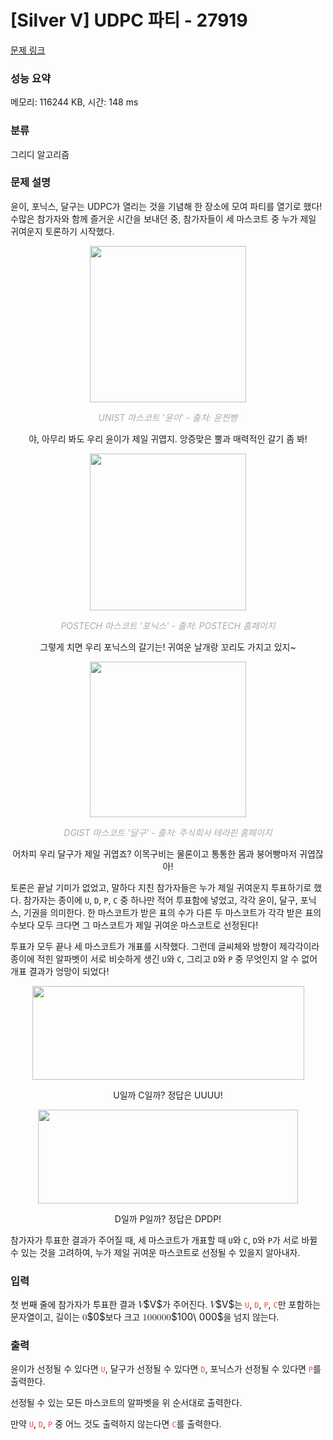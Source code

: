 # [Silver V] UDPC 파티 - 27919 

[문제 링크](https://www.acmicpc.net/problem/27919) 

### 성능 요약

메모리: 116244 KB, 시간: 148 ms

### 분류

그리디 알고리즘

### 문제 설명

<p>윤이, 포닉스, 달구는 UDPC가 열리는 것을 기념해 한 장소에 모여 파티를 열기로 했다! 수많은 참가자와 함께 즐거운 시간을 보내던 중, 참가자들이 세 마스코트 중 누가 제일 귀여운지 토론하기 시작했다.</p>

<p style="text-align: center;"><img alt="" src="https://upload.acmicpc.net/6520773a-76d2-43dc-a389-0c1fdebaa546/-/preview/" style="width: 250px; height: 250px;"></p>

<p style="color: rgb(170, 170, 170); font-style: italic; text-align: center;">UNIST 마스코트 '윤이' - 출처: 윤찐빵</p>

<p style="text-align: center;">야, 아무리 봐도 우리 윤이가 제일 귀엽지. 앙증맞은 뿔과 매력적인 갈기 좀 봐!</p>

<p style="text-align: center;"><img alt="" src="https://upload.acmicpc.net/89332e51-917c-483a-9c29-aa932fc51738/-/preview/" style="width: 250px; height: 251px;"></p>

<p style="color: rgb(170, 170, 170); font-style: italic; text-align: center;">POSTECH 마스코트 '포닉스' - 출처: POSTECH 홈페이지</p>

<p style="text-align: center;">그렇게 치면 우리 포닉스의 갈기는! 귀여운 날개랑 꼬리도 가지고 있지~</p>

<p style="text-align: center;"><img alt="" src="https://upload.acmicpc.net/d216c4bb-eecf-434b-a01a-dff9065d44b1/-/preview/" style="height: 249px; width: 250px;"></p>

<p style="color: rgb(170, 170, 170); font-style: italic; text-align: center;">DGIST 마스코트 '달구' - 출처: 주식회사 테라핀 홈페이지</p>

<p style="text-align: center;">어차피 우리 달구가 제일 귀엽죠? 이목구비는 물론이고 통통한 몸과 붕어빵마저 귀엽잖아!</p>

<p>토론은 끝날 기미가 없었고, 말하다 지친 참가자들은 누가 제일 귀여운지 투표하기로 했다. 참가자는 종이에 <code>U</code>, <code>D</code>, <code>P</code>, <code>C</code> 중 하나만 적어 투표함에 넣었고, 각각 윤이, 달구, 포닉스, 기권을 의미한다. 한 마스코트가 받은 표의 수가 다른 두 마스코트가 각각 받은 표의 수보다 모두 크다면 그 마스코트가 제일 귀여운 마스코트로 선정된다!</p>

<p>투표가 모두 끝나 세 마스코트가 개표를 시작했다. 그런데 글씨체와 방향이 제각각이라 종이에 적힌 알파벳이 서로 비슷하게 생긴 <code>U</code>와 <code>C</code>, 그리고 <code>D</code>와 <code>P</code> 중 무엇인지 알 수 없어 개표 결과가 엉망이 되었다!</p>

<p style="text-align: center;"><img alt="" src="https://upload.acmicpc.net/2f3c13ef-ee53-4f82-9a8b-d5257224a7a1/-/crop/659x227/73,17/-/preview/" style="height: 150px; width: 435px;"></p>

<p style="text-align: center;">U일까 C일까? 정답은 UUUU!</p>

<p style="text-align: center;"><img alt="" src="https://upload.acmicpc.net/d0b327e9-8c50-4965-8091-dc5fc59c2577/-/crop/574x207/82,249/-/preview/" style="width: 416px; height: 150px;"></p>

<p style="text-align: center;">D일까 P일까? 정답은 DPDP!</p>

<p>참가자가 투표한 결과가 주어질 때, 세 마스코트가 개표할 때 <code>U</code>와 <code>C</code>, <code>D</code>와 <code>P</code>가 서로 바뀔 수 있는 것을 고려하여, 누가 제일 귀여운 마스코트로 선정될 수 있을지 알아내자.</p>

### 입력 

 <p>첫 번째 줄에 참가자가 투표한 결과 <mjx-container class="MathJax" jax="CHTML" style="font-size: 109%; position: relative;"><mjx-math class="MJX-TEX" aria-hidden="true"><mjx-mi class="mjx-i"><mjx-c class="mjx-c1D449 TEX-I"></mjx-c></mjx-mi></mjx-math><mjx-assistive-mml unselectable="on" display="inline"><math xmlns="http://www.w3.org/1998/Math/MathML"><mi>V</mi></math></mjx-assistive-mml><span aria-hidden="true" class="no-mathjax mjx-copytext">$V$</span></mjx-container>가 주어진다. <mjx-container class="MathJax" jax="CHTML" style="font-size: 109%; position: relative;"><mjx-math class="MJX-TEX" aria-hidden="true"><mjx-mi class="mjx-i"><mjx-c class="mjx-c1D449 TEX-I"></mjx-c></mjx-mi></mjx-math><mjx-assistive-mml unselectable="on" display="inline"><math xmlns="http://www.w3.org/1998/Math/MathML"><mi>V</mi></math></mjx-assistive-mml><span aria-hidden="true" class="no-mathjax mjx-copytext">$V$</span></mjx-container>는 <span style="color:#e74c3c;"><code>U</code></span>, <span style="color:#e74c3c;"><code>D</code></span>, <span style="color:#e74c3c;"><code>P</code></span>, <span style="color:#e74c3c;"><code>C</code></span>만 포함하는 문자열이고, 길이는 <mjx-container class="MathJax" jax="CHTML" style="font-size: 109%; position: relative;"><mjx-math class="MJX-TEX" aria-hidden="true"><mjx-mn class="mjx-n"><mjx-c class="mjx-c30"></mjx-c></mjx-mn></mjx-math><mjx-assistive-mml unselectable="on" display="inline"><math xmlns="http://www.w3.org/1998/Math/MathML"><mn>0</mn></math></mjx-assistive-mml><span aria-hidden="true" class="no-mathjax mjx-copytext">$0$</span></mjx-container>보다 크고 <mjx-container class="MathJax" jax="CHTML" style="font-size: 109%; position: relative;"><mjx-math class="MJX-TEX" aria-hidden="true"><mjx-mn class="mjx-n"><mjx-c class="mjx-c31"></mjx-c><mjx-c class="mjx-c30"></mjx-c><mjx-c class="mjx-c30"></mjx-c></mjx-mn><mjx-mtext class="mjx-n"><mjx-c class="mjx-cA0"></mjx-c></mjx-mtext><mjx-mn class="mjx-n"><mjx-c class="mjx-c30"></mjx-c><mjx-c class="mjx-c30"></mjx-c><mjx-c class="mjx-c30"></mjx-c></mjx-mn></mjx-math><mjx-assistive-mml unselectable="on" display="inline"><math xmlns="http://www.w3.org/1998/Math/MathML"><mn>100</mn><mtext> </mtext><mn>000</mn></math></mjx-assistive-mml><span aria-hidden="true" class="no-mathjax mjx-copytext">$100\ 000$</span></mjx-container>을 넘지 않는다.</p>

### 출력 

 <p>윤이가 선정될 수 있다면 <span style="color:#e74c3c;"><code>U</code></span>, 달구가 선정될 수 있다면 <span style="color:#e74c3c;"><code>D</code></span>, 포닉스가 선정될 수 있다면 <span style="color:#e74c3c;"><code>P</code></span>를 출력한다.</p>

<p>선정될 수 있는 모든 마스코트의 알파벳을 위 순서대로 출력한다.</p>

<p>만약 <span style="color:#e74c3c;"><code>U</code></span>, <span style="color:#e74c3c;"><code>D</code></span>, <span style="color:#e74c3c;"><code>P</code></span> 중 어느 것도 출력하지 않는다면 <span style="color:#e74c3c;"><code>C</code></span>를 출력한다.</p>

